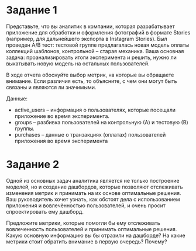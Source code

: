 # Задание 1
Представьте, что вы аналитик в компании, которая разрабатывает приложение для обработки и оформления фотографий в формате Stories (например, для дальнейшего экспорта в Instagram Stories). Был проведен A/B тест: тестовой группе предлагалась новая модель оплаты коллекций шаблонов, контрольной – старая механика. Ваша основная задача: проанализировать итоги эксперимента и решить, нужно ли выкатывать новую модель на остальных пользователей.

В ходе отчета обоснуйте выбор метрик, на которые вы обращаете внимание. Если различия есть, то объясните, с чем они могут быть связаны и являются ли значимыми.

Данные:

* active_users – информация о пользователях, которые посещали приложение во время эксперимента. 
* groups – разбивка пользователей на контрольную (А) и тестовую (В) группы. 
* purchases – данные о транзакциях (оплатах) пользователей приложения во время эксперимента 
 

# Задание 2
Одной из основных задач аналитика является не только построение моделей, но и создание дашбордов, которые позволяют отслеживать изменения метрик и принимать на их основе оптимальные решения. Ваш руководитель хочет узнать, как обстоят дела с использованием приложения и вовлечённостью пользователей, и очень просит спроектировать ему дашборд.

Предложите метрики, которые помогли бы ему отслеживать вовлеченность пользователей и принимать оптимальные решения. Какую основную информацию вы бы отразили на дашборде? На какие метрики стоит обратить внимание в первую очередь? Почему?
